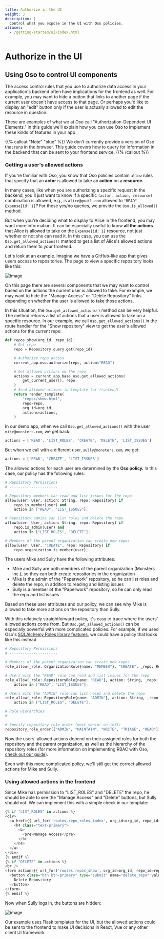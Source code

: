 ```yaml
---
title: Authorize in the UI
weight: 3
description: |
  Control what you expose in the UI with Oso policies.
aliases:
  - /getting-started/ui/index.html
---
```


# Authorize in the UI

## Using Oso to control UI components

The access control rules that you use to authorize data access in your
application's backend often have implications for the frontend as well.
For example, you may want to hide a button that links to another page if
the current user doesn't have access to that page. Or perhaps you'd like
to display an "edit" button only if the user is actually allowed to edit
the resource in question.

These are examples of what we at Oso call "Authorization-Dependent UI
Elements." In this guide we'll explain how you can use Oso to implement
these kinds of features in your app.

{{% callout "Note" "blue" %}}
We don't currently provide a version of Oso that runs in the
browser. This guide covers how to query for information in the backend
that can be sent to your frontend service.
{{% /callout %}}

### Getting a user's allowed actions

If you're familiar with Oso, you know that Oso policies contain `allow`
rules that specify that an **actor** is allowed to take an **action** on
a **resource.**

In many cases, like when you are authorizing a specific request in the
backend, you'll just want to know if a specific
`(actor, action, resource)` combination is allowed, e.g., is
`alice@gmail.com` allowed to `"READ"` `Expense{id: 1}`? For these yes/no
queries, we provide the `Oso.is_allowed()` method.

But when you're deciding what to display to Alice in the frontend, you
may want more information. It can be especially useful to know **all the
actions** that Alice is allowed to take on the `Expense{id: 1}`
resource, not just whether or not she can read it. In this case, you can
use the `Oso.get_allowed_actions()` method to get a list of Alice's
allowed actions and return them to your frontend.

Let's look at an example. Imagine we have a GitHub-like app that gives
users access to repositories. The page to view a specific repository
looks like this:

![image](python/guides/ui/a.png)

On this page there are several components that we may want to control
based on the actions the current user is allowed to take. For example,
we may want to hide the "Manage Access" or "Delete Repository" links
depending on whether the user is allowed to take those actions.

In this situation, the `Oso.get_allowed_actions()` method can be very
helpful. The method returns a list of actions that a user is allowed to
take on a specific resource. In our example, we call
`Oso.get_allowed_actions()` in the route handler for the "Show
repository" view to get the user's allowed actions for the current repo:

```python
def repos_show(org_id, repo_id):
    # Get repo
    repo = Repository.query.get(repo_id)

    # Authorize repo access
    current_app.oso.authorize(repo, action="READ")

    # Get allowed actions on the repo
    actions = current_app.base_oso.get_allowed_actions(
        get_current_user(), repo
    )
    # Send allowed actions to template (or frontend)
    return render_template(
        "repos/show.html",
        repo=repo,
        org_id=org_id,
        actions=actions,
    )
```

In our demo app, when we call `Oso.get_allowed_actions()` with the user
`mike@monsters.com`, we get back:

```python
actions = ['READ', 'LIST_ROLES', 'CREATE', 'DELETE', 'LIST_ISSUES']
```

But when we call with a different user, `sully@monsters.com`, we get:

```python
actions = ['READ', 'CREATE', 'LIST_ISSUES']
```

The allowed actions for each user are determined by the **Oso policy.**
In this case, our policy has the following rules:

```python
# Repository Permissions
# ----------------------

# Repository members can read and list issues for the repo
allow(user: User, action: String, repo: Repository) if
    repo.is_member(user) and
    action in ["READ", "LIST_ISSUES"];

# Repository admins can list roles and delete the repo
allow(user: User, action: String, repo: Repository) if
    repo.is_admin(user) and
    action in ["LIST_ROLES", "DELETE"];

# Members of the parent organization can create new repos
allow(user: User, "CREATE", repo: Repository) if
    repo.organization.is_member(user);
```

The users Mike and Sully have the following attributes:

- Mike and Sully are both members of the parent organization (Monsters
  Inc.), so they can both create repositories in the organization
- Mike is the admin of the "Paperwork" repository, so he can list
  roles and delete the repo, in addition to reading and listing issues
- Sully is a member of the "Paperwork" repository, so he can only read
  the repo and list issues

Based on these user attributes and our policy, we can see why Mike is
allowed to take more actions on the repository than Sully.

With this relatively straightforward policy, it's easy to trace where
the users' allowed actions come from. But `Oso.get_allowed_actions()`
can be especially powerful with more complicated policies. For example,
if we used Oso's [SQLAlchemy Roles library
features](guides/roles/sqlalchemy_roles),
we could have a policy that looks like this instead:

```python
# Repository Permissions
# ----------------------

# Members of the parent organization can create new repos
role_allow(_role: OrganizationRole{name: "MEMBER"}, "CREATE", _repo: Repository);

# Users with the "READ" role can read and list issues for the repo
role_allow(_role: RepositoryRole{name: "READ"}, action: String, _repo: Repository) if
    action in ["READ", "LIST_ISSUES"];

# Users with the "ADMIN" role can list roles and delete the repo
role_allow(_role: RepositoryRole{name: "ADMIN"}, action: String, _repo: Repository) if
    action in ["LIST_ROLES", "DELETE"];

# Role Hierarchies
# ----------------

# Specify repository role order (most senior on left)
repository_role_order(["ADMIN", "MAINTAIN", "WRITE", "TRIAGE", "READ"]);
```

Now the users' allowed actions depend on their assigned roles for both
the repository and the parent organization, as well as the hierarchy of
the repository roles (for more information on implementing RBAC with
Oso, [check out our
guide](/learn/roles)).

Even with this more complicated policy, we'll still get the correct
allowed actions for Mike and Sully.

### Using allowed actions in the frontend

Since Mike has permission to "LIST_ROLES" and "DELETE" the repo, he
should be able to see the "Manage Access" and "Delete" buttons, but
Sully should not. We can implement this with a simple check in our
template:

```python
{% if "LIST_ROLES" in actions %}
<div>
  <a href={{ url_for('routes.repo_roles_index', org_id=org_id, repo_id=repo.id) }}>
    <h4 class="text-primary">
      <b>
        <pre>Manage Access</pre>
      </b>
    </h4>
  </a>
</div>
{% endif %}
{% if "DELETE" in actions %}
<br />
<form action={{ url_for('routes.repos_show', org_id=org_id, repo_id=repo.id) }} method="POST">
  <button class="btn btn-primary" type="submit" name="delete_repo" value="">
    Delete Repository
  </button>
</form>
{% endif %}
```

Now when Sully logs in, the buttons are hidden:

![image](python/guides/ui/b.png)

Our example uses Flask templates for the UI, but the allowed actions
could be sent to the frontend to make UI decisions in React, Vue or any
other client UI framework.
